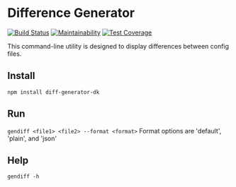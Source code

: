 # Difference Generator

 [![Build Status](https://travis-ci.org/d3mash/project-lvl2-s273.svg?branch=master)](https://travis-ci.org/d3mash/project-lvl2-s273)
 [![Maintainability](https://api.codeclimate.com/v1/badges/c7026c00c3cc8d3704ed/maintainability)](https://codeclimate.com/github/d3mash/project-lvl2-s273/maintainability)
 [![Test Coverage](https://api.codeclimate.com/v1/badges/c7026c00c3cc8d3704ed/test_coverage)](https://codeclimate.com/github/d3mash/project-lvl2-s273/test_coverage)

This command-line utility is designed to display differences between config files.
## Install
`npm install diff-generator-dk`
## Run
`gendiff <file1> <file2> --format <format>`
Format options are 'default', 'plain', and 'json'
## Help
`gendiff -h`
